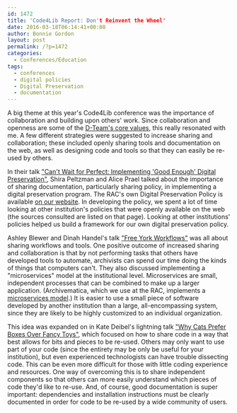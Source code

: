 ```yaml
---
id: 1472
title: 'Code4Lib Report: Don't Reinvent the Wheel'
date: 2016-03-18T06:14:41+00:00
author: Bonnie Gordon
layout: post
permalink: /?p=1472
categories:
  - Conferences/Education
tags:
  - conferences
  - digital policies
  - Digital Preservation
  - documentation
---
```

A big theme at this year's Code4Lib conference was the importance of collaboration and building upon others' work. Since collaboration and openness are some of the [D-Team's core values](https://github.com/RockefellerArchiveCenter/dteamValues/blob/master/values.md), this really resonated with me. A few different strategies were suggested to increase sharing and collaboration; these included openly sharing tools and documentation on the web, as well as designing code and tools so that they can easily be re-used by others.<!--more-->

In their talk ["Can't Wait for Perfect: Implementing 'Good Enough' Digital Preservation"](https://docs.google.com/presentation/d/1-a0YoUuqWPTTOO6Qah38e7X3scgP5rM7DOcnO0N-ncQ/edit#slide=id.p), Shira Peltzman and Alice Prael talked about the importance of sharing documentation, particularly sharing policy, in implementing a digital preservation program. The RAC's own Digital Preservation Policy is available [on our website](http://www.rockarch.org/programs/digital/DigPresPolicy.php). In developing the policy, we spent a lot of time looking at other institution's policies that were openly available on the web (the sources consulted are listed on that page). Looking at other institutions' policies helped us build a framework for our own digital preservation policy.

Ashley Blewer and Dinah Handel's talk ["Free York Workflows"](http://ablwr.github.io/free_your_workflows/#/) was all about sharing workflows and tools. One positive outcome of increased sharing and collaboration is that by not performing tasks that others have developed tools to automate, archivists can spend our time doing the kinds of things that computers can't. They also discussed implementing a "microservices" model at the institutional level. Microservices are small, independent processes that can be combined to make up a larger application. (Archivematica, which we use at the RAC, implements a [microservices model](https://www.archivematica.org/en/docs/archivematica-1.5/user-manual/overview/microservices/#micro-services).) It is easier to use a small piece of software developed by another institution than a large, all-encompassing system, since they are likely to be highly customized to an individual organization.

This idea was expanded on in Kate Deibel's lightning talk ["Why Cats Prefer Boxes Over Fancy Toys"](https://www.dropbox.com/s/hsl5pqnp3inhe1z/deibel-cats-prefer-boxes.pptx?dl=0), which focused on how to share code in a way that best allows for bits and pieces to be re-used. Others may only want to use part of your code (since the entirety may be only be useful for your institution), but even experienced technologists can have trouble dissecting code. This can be even more difficult for those with little coding experience and resources. One way of overcoming this is to share independent components so that others can more easily understand which pieces of code they'd like to re-use. And, of course, good documentation is super important: dependencies and installation instructions must be clearly documented in order for code to be re-used by a wide community of users.
